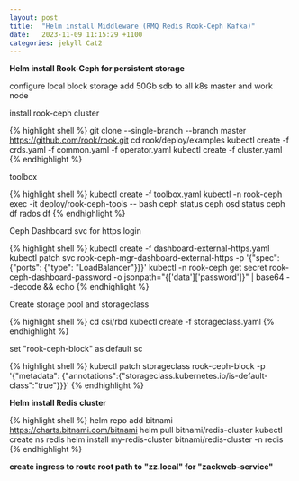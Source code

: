 ```yaml
---
layout: post
title:  "Helm install Middleware (RMQ Redis Rook-Ceph Kafka)"
date:   2023-11-09 11:15:29 +1100
categories: jekyll Cat2
---
```


<b>Helm install Rook-Ceph for persistent storage</b>

configure local block storage
add 50Gb sdb to all k8s master and work node

install rook-ceph cluster

{% highlight shell %}
git clone --single-branch --branch master https://github.com/rook/rook.git
cd rook/deploy/examples
kubectl create -f crds.yaml -f common.yaml -f operator.yaml
kubectl create -f cluster.yaml
{% endhighlight %}

toolbox

{% highlight shell %}
kubectl create -f toolbox.yaml
kubectl -n rook-ceph exec -it deploy/rook-ceph-tools -- bash
ceph status
ceph osd status
ceph df
rados df
{% endhighlight %}

Ceph Dashboard svc for https login

{% highlight shell %}
kubectl create -f dashboard-external-https.yaml
kubectl patch svc rook-ceph-mgr-dashboard-external-https -p '{"spec": {"ports": {"type": "LoadBalancer"}}}'
kubectl -n rook-ceph get secret rook-ceph-dashboard-password -o jsonpath="{['data']['password']}" | base64 --decode && echo
{% endhighlight %}

Create storage pool and storageclass

{% highlight shell %}
cd csi/rbd
kubectl create -f storageclass.yaml
{% endhighlight %}

set "rook-ceph-block" as default sc

{% highlight shell %}
kubectl patch storageclass rook-ceph-block -p '{"metadata": {"annotations":{"storageclass.kubernetes.io/is-default-class":"true"}}}'
{% endhighlight %}


<b>Helm install Redis cluster</b>

{% highlight shell %}
helm repo add bitnami https://charts.bitnami.com/bitnami
helm pull bitnami/redis-cluster
kubectl create ns redis
helm install my-redis-cluster bitnami/redis-cluster -n redis
{% endhighlight %}

<b>create ingress to route root path to "zz.local" for "zackweb-service" </b>

